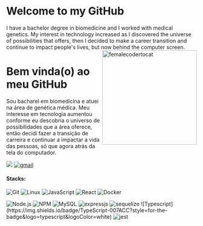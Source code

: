 # Welcome to my GitHub
I have a bachelor degree in biomedicine and I worked with medical genetics. My interest in technology increased as I discovered the universe of possibilities that offers, then I decided to make a career transition and continue to impact people's lives, but now behind the computer screen.
<img align="right" alt="femalecodertocat" src="https://github.com/amandazanata/AmandaZanata/assets/96751880/b37c2fa0-9e2a-4ba0-b306-cd03000a0905" width="250" />

# Bem vinda(o) ao meu GitHub
Sou bacharel em biomedicina e atuei na área de genética médica. Meu interesse em tecnologia aumentou conforme eu descobria o universo de possibilidades que a área oferece, então decidi fazer a transição de carreira e continuar a impactar a vida das pessoas, só que agora atrás da tela do computador.

[![](https://img.shields.io/badge/LinkedIn-0077B5?style=for-the-badge&logo=linkedin&logoColor=white)](https://www.linkedin.com/in/amandazanata)
[<img alt="gmail" src="https://img.shields.io/badge/Gmail-D14836?style=for-the-badge&logo=gmail&logoColor=white" />](mailto:amandazanata46@gmail.com)

#### Stacks:
![Git](https://img.shields.io/badge/Git-F05032?style=for-the-badge&logo=git&logoColor=white)
![Linux](https://img.shields.io/badge/Linux-FCC624?style=for-the-badge&logo=linux&logoColor=black)
![JavaScript](https://img.shields.io/badge/JavaScript-F7DF1E?style=for-the-badge&logo=javascript&logoColor=black)
![React](https://img.shields.io/badge/React-61DAFB?style=for-the-badge&logo=react&logoColor=black)
![Docker](https://img.shields.io/badge/Docker-2496ED?style=for-the-badge&logo=docker&logoColor=white)

<img src="https://img.shields.io/badge/Node.js-339933?style=for-the-badge&amp;logo=nodedotjs&amp;logoColor=white" alt="Node.js">
<img alt="NPM" src="https://img.shields.io/badge/NPM-%23000000.svg?style=for-the-badge&logo=npm&logoColor=white">
<img src="https://img.shields.io/badge/MySQL-00000F?style=for-the-badge&amp;logo=mysql&amp;logoColor=white" alt="MySQL">
<img alt="expressjs" src="https://img.shields.io/badge/express.js-%23404d59.svg?style=for-the-badge&logo=express&logoColor=%2361DAFB">
<img alt="sequelize" src="https://img.shields.io/badge/Sequelize-52B0E7?style=for-the-badge&logo=Sequelize&logoColor=white">
![Typescript](https://img.shields.io/badge/TypeScript-007ACC?style=for-the-badge&logo=typescript&logoColor=white)
<img alt="jest" src="https://img.shields.io/badge/-jest-%23C21325?style=for-the-badge&logo=jest&logoColor=white">
